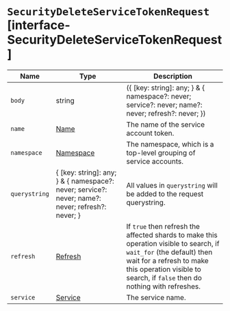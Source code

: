 # `SecurityDeleteServiceTokenRequest` [interface-SecurityDeleteServiceTokenRequest]

| Name | Type | Description |
| - | - | - |
| `body` | string | ({ [key: string]: any; } & { namespace?: never; service?: never; name?: never; refresh?: never; }) | All values in `body` will be added to the request body. |
| `name` | [Name](./Name.md) | The name of the service account token. |
| `namespace` | [Namespace](./Namespace.md) | The namespace, which is a top-level grouping of service accounts. |
| `querystring` | { [key: string]: any; } & { namespace?: never; service?: never; name?: never; refresh?: never; } | All values in `querystring` will be added to the request querystring. |
| `refresh` | [Refresh](./Refresh.md) | If `true` then refresh the affected shards to make this operation visible to search, if `wait_for` (the default) then wait for a refresh to make this operation visible to search, if `false` then do nothing with refreshes. |
| `service` | [Service](./Service.md) | The service name. |
